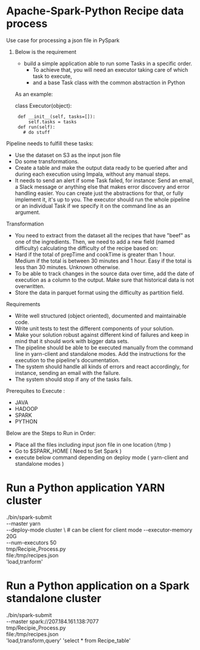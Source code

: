 # Apache-Spark-Python Recipe data process
Use case for processing a json file in PySpark

1) Below is the requirement

    - build a simple application able to run some Tasks in a specific order. 
	  - To achieve that, you will need an executor taking care of which task to execute, 
	  - and a base Task class with the common abstraction in Python

    As an example:
  
   class Executor(object):

        def __init__(self, tasks=[]):
            self.tasks = tasks
        def run(self):
          # do stuff
          
Pipeline needs to fulfill these tasks:

- Use the dataset on S3 as the input json file
- Do some transformations.
- Create a table and make the output data ready to be queried after and during each execution using Impala, without any manual steps.
- It needs to send an alert if some Task failed, for instance: Send an email, a Slack message or anything else that makes error discovery and     error handling easier. You can create just the abstractions for that, or fully implement it, it's up to you.
  The executor should run the whole pipeline or an individual Task if we specify it on the command line as an argument.
 
Transformation
  - You need to extract from the dataset all the recipes that have "beef" as one of the ingredients. Then, we need to add a new field (named       difficulty) calculating the difficulty of the recipe based on:
  - Hard if the total of prepTime and cookTime is greater than 1 hour.
    Medium if the total is between 30 minutes and 1 hour.
    Easy if the total is less than 30 minutes.
    Unknown otherwise.
  - To be able to track changes in the source data over time, add the date of execution as a column to the output. Make sure that historical       data is not overwritten.
  - Store the data in parquet format using the difficulty as partition field.
  
Requirements
 - Write well structured (object oriented), documented and maintainable code.
 - Write unit tests to test the different components of your solution.
 - Make your solution robust against different kind of failures and keep in mind that it should work with bigger data sets.
 - The pipeline should be able to be executed manually from the command line in yarn-client and standalone modes. Add the instructions for      the execution to the pipeline's documentation.
 - The system should handle all kinds of errors and react accordingly, for instance, sending an email with the failure.
 - The system should stop if any of the tasks fails.
 
 
 Prerequites to Execute :
  - JAVA
  - HADOOP 
  - SPARK
  - PYTHON
  
 Below are the Steps to Run in Order:
 - Place all the files including input json file in one location (/tmp )
 - Go to $SPARK_HOME ( Need to Set Spark )
 - execute below command depending on deploy mode ( yarn-client and standalone modes )
 # Run a Python application  YARN cluster
./bin/spark-submit \
  --master yarn \
  --deploy-mode cluster \  # can be client for client mode
  --executor-memory 20G \
  --num-executors 50 \
  tmp/Recipie_Process.py \
  file:/tmp/recipes.json \
  'load,tranform'


# Run a Python application on a Spark standalone cluster
./bin/spark-submit \
  --master spark://207.184.161.138:7077 \
  tmp/Recipie_Process.py \
  file:/tmp/recipes.json \
  'load,transform,query' 'select * from Recipe_table'
